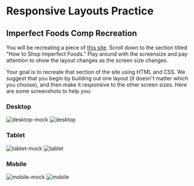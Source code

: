 # Responsive Layouts Practice

## Imperfect Foods Comp Recreation

You will be recreating a piece of [this site](https://try.imperfectfoods.com/overview). Scroll down to the section titled "How to Shop Imperfect Foods." Play around with the screensize and pay attention to ohow the layout changes as the screen size changes.  

Your goal is to recreate that section of the site using HTML and CSS. We suggest that you begin by building out one layout (it doesn't matter which you choose), and then make it responsive to the other screen sizes. Here are some screenshots to help you:

### Desktop
![desktop-mock](https://user-images.githubusercontent.com/51416773/143068884-c172fa6c-e6e5-4c5b-b9aa-b1a416c0c4cf.jpeg)
![desktop](https://user-images.githubusercontent.com/51416773/142955257-7a54498c-c349-41b9-9f22-686aed19e067.png)

### Tablet
![tablet-mock](https://user-images.githubusercontent.com/51416773/143068974-04d718ec-bcf0-4f88-8657-170b90e70bc4.jpeg)
![tablet](https://user-images.githubusercontent.com/51416773/142955245-70e9da78-2089-43bc-a582-5f1a5e086bdc.png)

### Mobile
![mobile-mock](https://user-images.githubusercontent.com/51416773/143068603-ccd17dbd-508c-4f81-a851-5a708edf4999.jpeg)
![mobile](https://user-images.githubusercontent.com/51416773/142955248-aae790d1-453e-4af6-896e-8073b1e0f37b.png)

